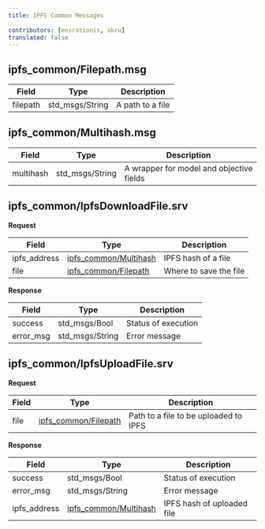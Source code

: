 ```yaml
---
title: IPFS Common Messages
 
contributors: [ensrationis, akru]
translated: false
---
```


## ipfs_common/Filepath.msg

| Field         | Type                  | Description           |
|------------   |-------------------    |--------------------   |
| filepath      | std_msgs/String       | A path to a file      |

## ipfs_common/Multihash.msg

| Field         | Type              | Description                               |
|-----------    |-----------------  |------------------------------------------ |
| multihash     | std_msgs/String   | A wrapper for model and objective fields  |

## ipfs_common/IpfsDownloadFile.srv

**Request**

| Field         | Type                                                  | Description               |
|-------------- |---------------------------------------------------    |------------------------   |
| ipfs_address  | [ipfs_common/Multihash](#ipfs_commonmultihashmsg)     | IPFS hash of a file       |
| file          | [ipfs_common/Filepath](#ipfs_commonfilepathmsg)       | Where to save the file    |

**Response**

| Field         | Type              | Description           |
|-----------    |-----------------  |---------------------  |
| success       | std_msgs/Bool     | Status of execution   |
| error_msg     | std_msgs/String   | Error message         |

## ipfs_common/IpfsUploadFile.srv

**Request**

| Field     | Type                                              | Description                               |
|-------    |-------------------------------------------------  |---------------------------------------    |
| file      | [ipfs_common/Filepath](#ipfs_commonfilepathmsg)   | Path to a file to be uploaded to IPFS     |

**Response**

| Field         | Type                                                  | Description                   |
|-------------- |---------------------------------------------------    |----------------------------   |
| success       | std_msgs/Bool                                         | Status of execution           |
| error_msg     | std_msgs/String                                       | Error message                 |
| ipfs_address  | [ipfs_common/Multihash](#ipfs_commonmultihashmsg)     | IPFS hash of uploaded file    |
